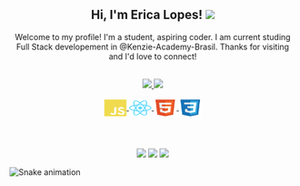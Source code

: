 <div align="center">
  <h2> Hi, I'm Erica Lopes! <img src="https://media.giphy.com/media/97o71aak12UEZ9uKmv/giphy.gif" width="80"></h2>
  <p>Welcome to my profile! I'm a student, aspiring coder. I am current studing Full Stack developement  in @Kenzie-Academy-Brasil. Thanks for visiting and I'd love to connect!</p>
</div><br>

<div align="center">
  <a href="https://github.com/erica-lopes">
  <img height="150em" src="https://github-readme-stats.vercel.app/api?username=erica-lopes&show_icons=true&theme=synthwave&include_all_commits=true&    count_private=true"/>
  <img height="150em" src="https://github-readme-stats.vercel.app/api/top-langs/?username=erica-lopes&layout=compact&langs_count=7&theme=synthwave"/>
</div>

<div align="center"><br>
  <img align="center" alt="erica-Js" height="30" width="40" src="https://raw.githubusercontent.com/devicons/devicon/master/icons/javascript/javascript-plain.svg">
  <img align="center" alt="erica-React" height="30" width="40" src="https://raw.githubusercontent.com/devicons/devicon/master/icons/react/react-original.svg">
  <img align="center" alt="erica-HTML" height="30" width="40" src="https://raw.githubusercontent.com/devicons/devicon/master/icons/html5/html5-original.svg">
  <img align="center" alt="erica-CSS" height="30" width="40" src="https://raw.githubusercontent.com/devicons/devicon/master/icons/css3/css3-original.svg">
</div>

#
<div align="center"><br>
<a href="https://www.linkedin.com/in/ericalopes/" target="_blank"><img src="https://img.shields.io/badge/-LinkedIn-%230077B5?style=for-the-badge&logo=linkedin&logoColor=white" target="_blank"></a>
<a href="mailto:ericalopes@outlook.com"><img src="https://img.shields.io/badge/Microsoft_Outlook-0078D4?style=for-the-badge&logo=microsoft-outlook&logoColor=white" target="_blank"></a>
<a href="https://www.behance.net/lopeserica" target="_blank"><img src="https://img.shields.io/badge/-Behance-blue?style=for-the-badge&logo=behance&logoColor=white" target="_blank"></a>
</div>

  ![Snake animation](https://github.com/erica-lopes/erica-lopes/blob/output/github-contribution-grid-snake.svg)

